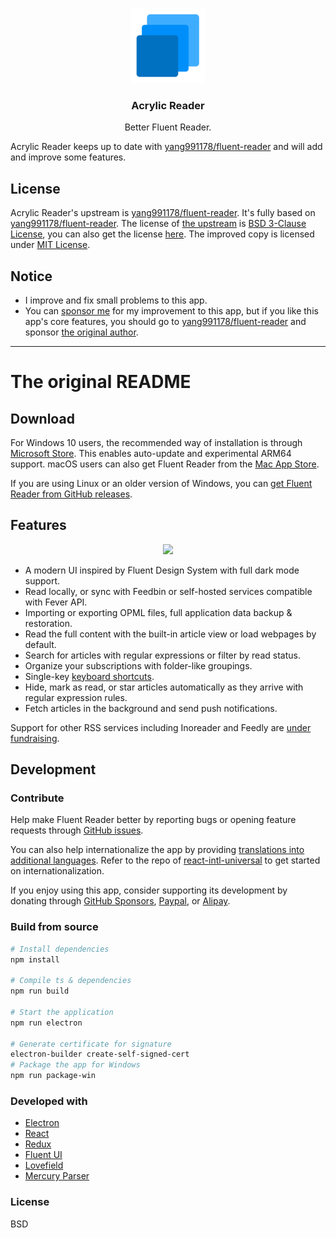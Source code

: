 <p align="center">
  <img width="120" height="120" src="https://github.com/MrWillCom/acrylic-reader/raw/master/build/icon.png">
</p>
<h3 align="center">Acrylic Reader</h3>
<p align="center">Better Fluent Reader.</p>

Acrylic Reader keeps up to date with [yang991178/fluent-reader](https://github.com/yang991178/fluent-reader) and will add and improve some features.

## License

Acrylic Reader's upstream is [yang991178/fluent-reader](https://github.com/yang991178/fluent-reader). It's fully based on [yang991178/fluent-reader](https://github.com/yang991178/fluent-reader). The license of [the upstream]((https://github.com/yang991178/fluent-reader)) is [BSD 3-Clause License](./LICENSEOFUPSTREAM), you can also get the license [here](https://github.com/yang991178/fluent-reader/blob/master/LICENSE). The improved copy is licensed under [MIT License](./LICENSE).

## Notice

- I improve and fix small problems to this app.
- You can [sponsor me](https://patreon.com/MrWillCom) for my improvement to this app, but if you like this app's core features, you should go to [yang991178/fluent-reader](https://github.com/yang991178/fluent-reader) and sponsor [the original author](https://github.com/yang991178).

<hr />

# The original README

## Download

For Windows 10 users, the recommended way of installation is through [Microsoft Store](https://www.microsoft.com/store/apps/9P71FC94LRH8?cid=github). 
This enables auto-update and experimental ARM64 support. 
macOS users can also get Fluent Reader from the [Mac App Store](https://apps.apple.com/app/id1520907427).

If you are using Linux or an older version of Windows, you can [get Fluent Reader from GitHub releases](https://github.com/yang991178/fluent-reader/releases).

## Features

<p align="center">
  <img src="https://github.com/yang991178/rss-reader/raw/master/docs/imgs/screenshot.jpg">
</p>

- A modern UI inspired by Fluent Design System with full dark mode support.
- Read locally, or sync with Feedbin or self-hosted services compatible with Fever API.
- Importing or exporting OPML files, full application data backup & restoration.
- Read the full content with the built-in article view or load webpages by default.
- Search for articles with regular expressions or filter by read status.
- Organize your subscriptions with folder-like groupings.
- Single-key [keyboard shortcuts](https://github.com/yang991178/fluent-reader/wiki/Support#keyboard-shortcuts).
- Hide, mark as read, or star articles automatically as they arrive with regular expression rules.
- Fetch articles in the background and send push notifications.

Support for other RSS services including Inoreader and Feedly are [under fundraising](https://github.com/yang991178/fluent-reader/issues/23). 

## Development

### Contribute

Help make Fluent Reader better by reporting bugs or opening feature requests through [GitHub issues](https://github.com/yang991178/fluent-reader/issues). 

You can also help internationalize the app by providing [translations into additional languages](https://github.com/yang991178/fluent-reader/tree/master/src/scripts/i18n). 
Refer to the repo of [react-intl-universal](https://github.com/alibaba/react-intl-universal) to get started on internationalization. 

If you enjoy using this app, consider supporting its development by donating through [GitHub Sponsors](https://github.com/sponsors/yang991178), [Paypal](https://www.paypal.me/yang991178), or [Alipay](https://hyliu.me/fluent-reader/imgs/alipay.jpg).

### Build from source
```bash
# Install dependencies
npm install

# Compile ts & dependencies
npm run build

# Start the application
npm run electron

# Generate certificate for signature
electron-builder create-self-signed-cert
# Package the app for Windows
npm run package-win

```

### Developed with

- [Electron](https://github.com/electron/electron)
- [React](https://github.com/facebook/react)
- [Redux](https://github.com/reduxjs/redux)
- [Fluent UI](https://github.com/microsoft/fluentui)
- [Lovefield](https://github.com/google/lovefield)
- [Mercury Parser](https://github.com/postlight/mercury-parser)

### License

BSD
